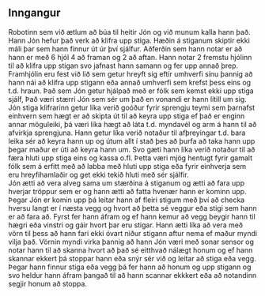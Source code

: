 ## Inngangur
Robotinn sem við ætlum að búa til heitir Jón og við munum kalla hann það. Hann Jón hefur það verk að klifra upp stiga. Hæðin á stiganum skiptir ekki máli þar sem hann finnur út úr því sjálfur. Aðferðin sem hann notar er að hann er með 6 hjól 4 að framan og 2 að aftan. Hann notar 2 fremstu hjólinn til að klifra upp stigan svo jafnast hann samann og fer upp annað þrep. Framhjólin eru fest við lið sem getur hreyft sig eftir umhverfi sínu þannig að hann nái að klifra upp stigann eða annað umhverfi sem krefst þess eins og t.d. hraun. Það sem Jón getur hjálpað með er fólk sem kemst ekki upp stiga sjálf, Það væri stærri Jón sem sér um það en vonandi er hann lítill um sig.  Jón stiga klifrarinn getur líka verið goóður fyrir sprengju teymi sem þarnafst einhvern sem hægt er að skipta út til að keyra upp stiga ef það er enginn annar möguleiki, þá væri líka hægt að láta t.d. myndavél og arm á hann til að afvirkja sprengjuna. Hann getur líka verið notaður til afþreyingar t.d. bara leika sér að keyra hann up og útum allt í stað þes að þurfa að taka hann upp þegar maður er úti að keyra hann um. Svo gæti hann líka verið notaður til að færa hluti upp stiga eins og kassa o.fl. Þetta væri mjög hentugt fyrir gamalt fólk sem á erfitt með að labba með hluti upp stiga eða fyrir einhverja sem eru hreyfihamlaðir og get ekki tekið hluti með sér sjálfir.<br>
Jón ætti að vera alveg sama um stærðina á stiganum og ætti að fara upp hverjar tröppur sem er og hann ætti að fatta hvenær hann er kominn upp. Þegar Jón er komin upp þá leitar hann af fleiri stigum með því að checka hversu langt er í næsta vegg og hvort að þetta sé veggur eða stigi sem hann er að fara að. Fyrst fer hann áfram og ef hann kemur að vegg beygir hann til hægri eða vinstri og gáir hvort þar eru stigar. Hann ætti líka að vera með vörn til þess að hann fari ekki óvart niður stigann aftur nema ef maður myndi vilja það. Vörnin myndi virka þannig að hann Jón væri með sonar sensor og notar hann til að skanna hvort að það sé eitthvað nálægt honum og ef hann skannar ekkert þá stoppar hann eða snýr sér við og leitar að stiga eða vegg. Þegar hann finnur stiga eða vegg þá fer hann að honum og upp stigann og svo heldur hann áfram þangað til að hann scannar ekkkert eða að notandinn segjir honum að stoppa. 

